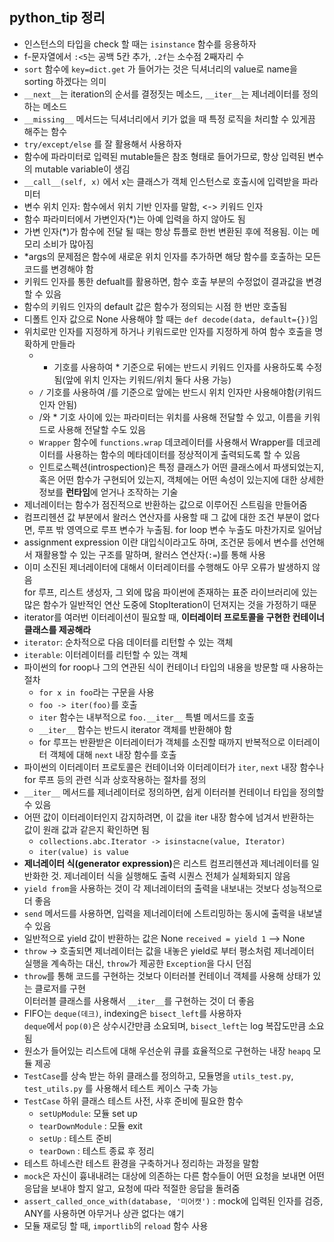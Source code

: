 ## python_tip 정리
- 인스턴스의 타입을 check 할 때는 `isinstance` 함수를 응용하자
- f-문자열에서 `:<5`는 공백 5칸 추가, `.2f`는 소수점 2째자리 수
- `sort` 함수에 `key=dict.get` 가 들어가는 것은 딕셔너리의 value로 name을 sorting 하겠다는 의미
- `__next__`는 iteration의 순서를 결정짓는 메소드, `__iter__`는 제너레이터를 정의하는 메소드
- `__missing__` 메서드는 딕셔너리에서 키가 없을 때 특정 로직을 처리할 수 있게끔 해주는 함수
- `try/except/else` 를 잘 활용해서 사용하자
- 함수에 파라미터로 입력된 mutable들은 참조 형태로 들어가므로, 항상 입력된 변수의 mutable variable이 생김 
- `__call__(self, x)` 에서 x는 클래스가 객체 인스턴스로 호출시에 입력받을 파라미터
- 변수 위치 인자: 함수에서 위치 기반 인자를 말함, <-> 키워드 인자
- 함수 파라미터에서 가변인자(*)는 아예 입력을 하지 않아도 됨
- 가변 인자(*)가 함수에 전달 될 때는 항상 튜플로 한번 변환된 후에 적용됨. 이는 메모리 소비가 많아짐
- *args의 문제점은 함수에 새로운 위치 인자를 추가하면 해당 함수를 호출하는 모든 코드를 변경해야 함
- 키워드 인자를 통한 defualt를 활용하면, 함수 호출 부분의 수정없이 결과값을 변경할 수 있음
- 함수의 키워드 인자의 default 값은 함수가 정의되는 시점 한 번만 호출됨
- 디폴트 인자 값으로 None 사용해야 할 때는 `def decode(data, default={})`임
- 위치로만 인자를 지정하게 하거나 키워드로만 인자를 지정하게 하여 함수 호출을 명확하게 만들라  
  - * 기호를 사용하여 * 기준으로 뒤에는 반드시 키워드 인자를 사용하도록 수정됨(앞에 위치 인자는 키워드/위치 둘다 사용 가능)  
  - `/` 기호를 사용하여 /를 기준으로 앞에는 반드시 위치 인자만 사용해야함(키워드 인자 안됨)
  - /와 * 기호 사이에 있는 파라미터는 위치를 사용해 전달할 수 있고, 이름을 키워드로 사용해 전달할 수도 있음
  - `Wrapper` 함수에 `functions.wrap` 데코레이터를 사용해서 Wrapper를 데코레이터를 사용하는 함수의 메타데이터를 정상적이게 출력되도록 할 수 있음 
  - 인트로스펙션(introspection)은 특정 클래스가 어떤 클래스에서 파생되었는지, 혹은 어떤 함수가 구현되어 있는지, 객체에는 어떤 속성이 있는지에 대한 상세한 정보를 <b>런타임</b>에 얻거나 조작하는 기술
- 제너레이터는 함수가 점진적으로 반환하는 값으로 이루어진 스트림을 만들어줌
- 컴프리헨션 값 부분에서 왈러스 연산자를 사용할 때 그 값에 대한 조건 부분이 없다면, 루프 밖 영역으로 루프 변수가 누출됨. for loop 변수 누출도 마찬가지로 일어남
- assignment expression 이란 대입식이라고도 하며, 조건문 등에서 변수를 선언해서 재활용할 수 있는 구조를 말하며, 왈러스 연산자(`:=`)를 통해 사용
- 이미 소진된 제너레이터에 대해서 이터레이터를 수행해도 아무 오류가 발생하지 않음  
  for 루프, 리스트 생성자, 그 외에 많음 파이썬에 존재하는 표준 라이브러리에 있는 많은 함수가 일반적인 연산 도중에 StopIteration이 던져지는 것을 가정하기 때문
- iterator를 여러번 이터레이션이 필요할 때, <b>이터레이터 프로토콜을 구현한 컨테이너 클래스를 제공해라</b>
- `iterator`: 순차적으로 다음 데이터를 리턴할 수 있는 객체
- `iterable`: 이터레이터를 리턴할 수 있는 객체
- 파이썬의 for roop나 그의 연관된 식이 컨테이너 타입의 내용을 방문할 때 사용하는 절차
  - `for x in foo`라는 구문을 사용
  - `foo -> iter(foo)`를 호출
  - `iter` 함수는 내부적으로 `foo.__iter__` 특별 메서드를 호출
  - `__iter__` 함수는 반드시 iterator 객체를 반환해야 함 
  - for 루프는 반환받은 이터레이터가 객체를 소진할 때까지 반복적으로 이터레이터 객체에 대해 `next` 내장 함수를 호출
- 파이썬의 이터레이터 프로토콜은 컨테이너와 이터레이터가 `iter`, `next` 내장 함수나 for 루프 등의 관련 식과 상호작용하는 절차를 정의
- `__iter__` 메서드를 제너레이터로 정의하면, 쉽게 이터러블 컨테이너 타입을 정의할 수 있음
- 어떤 값이 이터레이터인지 감지하려면, 이 값을 iter 내장 함수에 넘겨서 반환하는 값이 원래 값과 같은지 확인하면 됨 
  - `collections.abc.Iterator -> isinstacne(value, Iterator)`
  - `iter(value) is value`
- <b>제너레이터 식(generator expression)</b>은 리스트 컴프리헨션과 제너레이터를 일반화한 것. 제너레이터 식을 실행해도 출력 시퀀스 전체가 실체화되지 않음
- `yield from`을 사용하는 것이 각 제너레이터의 출력을 내보내는 것보다 성능적으로 더 좋음
- `send` 메서드를 사용하면, 입력을 제너레이터에 스트리밍하는 동시에 출력을 내보낼 수 있음
- 일반적으로 yield 값이 반환하는 값은 None `received = yield 1` --> None
- `throw` -> 호출되면 제너레이터는 값을 내놓은 yield로 부터 평소처럼 제너레이터 실행을 계속하는 대신, `throw`가 제공한 `Exception`을 다시 던짐  
- `throw`를 통해 코드를 구현하는 것보다 이터러블 컨테이너 객체를 사용해 상태가 있는 클로저를 구현  
  이터러블 클래스를 사용해서 `__iter__`를 구현하는 것이 더 좋음
- FIFO는 `deque(데크)`, indexing은 `bisect_left`를 사용하자  
  `deque`에서 `pop(0)`은 상수시간만큼 소요되며, `bisect_left`는 log 복잡도만큼 소요됨
- 원소가 들어있는 리스트에 대해 우선순위 큐를 효율적으로 구현하는 내장 `heapq` 모듈 제공
- `TestCase`를 상속 받는 하위 클래스를 정의하고, 모듈명을 `utils_test.py`, `test_utils.py` 를 사용해서 테스트 케이스 구축 가능
- `TestCase` 하위 클래스 테스트 사전, 사후 준비에 필요한 함수
  - `setUpModule`: 모듈 set up 
  - `tearDownModule` : 모듈 exit
  - `setUp` : 테스트 준비
  - `tearDown` : 테스트 종료 후 정리
- 테스트 하네스란 테스트 환경을 구축하거나 정리하는 과정을 말함
- `mock`은 자신이 흉내내려는 대상에 의존하는 다른 함수들이 어떤 요청을 보내면 어떤 응답을 보내야 할지 알고, 요청에 따라 적절한 응답을 돌려줌
- `assert_called_once_with(database, '미어캣')` : mock에 입력된 인자를 검증, ANY를 사용하면 아무거나 상관 없다는 얘기
- 모듈 재로딩 할 때, `importlib`의 `reload` 함수 사용

